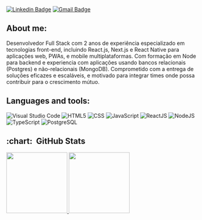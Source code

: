 <!--
### Hi there 👋
**lucaspasseri/lucaspasseri** is a ✨ _special_ ✨ repository because its `README.md` (this file) appears on your GitHub profile.

Here are some ideas to get you started:
-->
[![Linkedin Badge](https://img.shields.io/badge/LinkedIn-0077B5?style=for-the-badge&logo=linkedin&logoColor=white)](https://www.linkedin.com/in/lucas-passeri-7b05377b)&nbsp;[![Gmail Badge](https://img.shields.io/badge/Gmail-D14836?style=for-the-badge&logo=gmail&logoColor=white)](mailto:lucaspasseri@poli.ufrj.br)

## About me:

Desenvolvedor Full Stack com 2 anos de experiência especializado em tecnologias front-end, incluindo React.js, Next.js e React Native para aplicações web, PWAs, e mobile multiplataformas. Com formação em Node para backend e experiencia com aplicações usando bancos relacionais (Postgres) e não-relacionais (MongoDB). Comprometido com a entrega de soluções eficazes e escaláveis, e motivado para integrar times onde possa contribuir para o crescimento mútuo.

## Languages and tools:

![Visual Studio Code](https://img.shields.io/badge/-Visual%20Studio%20Code-333333?style=flat&logo=visual-studio-code&logoColor=007ACC)&nbsp;![HTML5](https://img.shields.io/badge/-HTML5-333333?style=flat&logo=HTML5)&nbsp;![CSS](https://img.shields.io/badge/-CSS-333333?style=flat&logo=CSS3&logoColor=1572B6)&nbsp;![JavaScript](https://img.shields.io/badge/-JavaScript-333333?style=flat&logo=javascript)&nbsp;![ReactJS](https://img.shields.io/badge/-React-333333?style=flat&logo=react)&nbsp;![NodeJS](https://img.shields.io/badge/-Node.js-333333?style=flat&logo=node.js)&nbsp;![TypeScript](https://img.shields.io/badge/-TypeScript-333333?style=flat&logo=typescript)&nbsp;![PostgreSQL](https://img.shields.io/badge/-PostgreSQL-333333?style=flat&logo=postgresql)&nbsp;

<h2> :chart: &nbsp;GitHub Stats </h2>

<a  href="https://github.com/lucaspasseri">
  <img  height="160em"  src="https://github-readme-stats.vercel.app/api?username=lucaspasseri&theme=buefy&show_icons=true">
</a>
<a  href="https://github.com/lucaspasseri">
  <img  height="160em"  src="https://github-readme-stats.vercel.app/api/top-langs/?username=lucaspasseri&theme=buefy&layout=compact">
</a>
